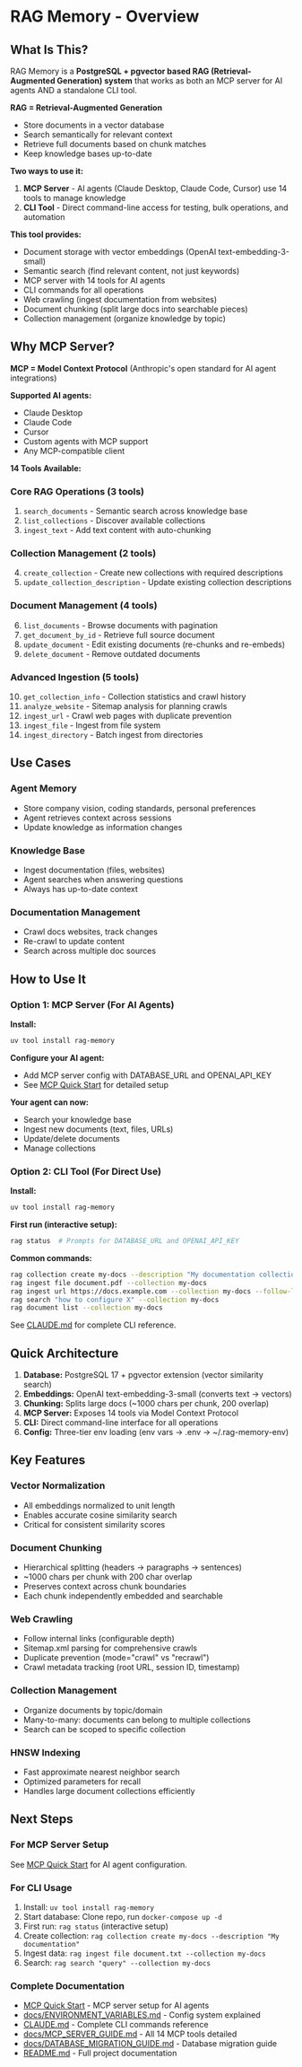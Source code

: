 # RAG Memory - Overview

## What Is This?

RAG Memory is a **PostgreSQL + pgvector based RAG (Retrieval-Augmented Generation) system** that works as both an MCP server for AI agents AND a standalone CLI tool.

**RAG = Retrieval-Augmented Generation**
- Store documents in a vector database
- Search semantically for relevant context
- Retrieve full documents based on chunk matches
- Keep knowledge bases up-to-date

**Two ways to use it:**
1. **MCP Server** - AI agents (Claude Desktop, Claude Code, Cursor) use 14 tools to manage knowledge
2. **CLI Tool** - Direct command-line access for testing, bulk operations, and automation

**This tool provides:**
- Document storage with vector embeddings (OpenAI text-embedding-3-small)
- Semantic search (find relevant content, not just keywords)
- MCP server with 14 tools for AI agents
- CLI commands for all operations
- Web crawling (ingest documentation from websites)
- Document chunking (split large docs into searchable pieces)
- Collection management (organize knowledge by topic)

## Why MCP Server?

**MCP = Model Context Protocol** (Anthropic's open standard for AI agent integrations)

**Supported AI agents:**
- Claude Desktop
- Claude Code
- Cursor
- Custom agents with MCP support
- Any MCP-compatible client

**14 Tools Available:**

### Core RAG Operations (3 tools)
1. `search_documents` - Semantic search across knowledge base
2. `list_collections` - Discover available collections
3. `ingest_text` - Add text content with auto-chunking

### Collection Management (2 tools)
4. `create_collection` - Create new collections with required descriptions
5. `update_collection_description` - Update existing collection descriptions

### Document Management (4 tools)
6. `list_documents` - Browse documents with pagination
7. `get_document_by_id` - Retrieve full source document
8. `update_document` - Edit existing documents (re-chunks and re-embeds)
9. `delete_document` - Remove outdated documents

### Advanced Ingestion (5 tools)
10. `get_collection_info` - Collection statistics and crawl history
11. `analyze_website` - Sitemap analysis for planning crawls
12. `ingest_url` - Crawl web pages with duplicate prevention
13. `ingest_file` - Ingest from file system
14. `ingest_directory` - Batch ingest from directories

## Use Cases

### Agent Memory
- Store company vision, coding standards, personal preferences
- Agent retrieves context across sessions
- Update knowledge as information changes

### Knowledge Base
- Ingest documentation (files, websites)
- Agent searches when answering questions
- Always has up-to-date context

### Documentation Management
- Crawl docs websites, track changes
- Re-crawl to update content
- Search across multiple doc sources

## How to Use It

### Option 1: MCP Server (For AI Agents)

**Install:**
```bash
uv tool install rag-memory
```

**Configure your AI agent:**
- Add MCP server config with DATABASE_URL and OPENAI_API_KEY
- See [MCP Quick Start](MCP_QUICK_START.md) for detailed setup

**Your agent can now:**
- Search your knowledge base
- Ingest new documents (text, files, URLs)
- Update/delete documents
- Manage collections

### Option 2: CLI Tool (For Direct Use)

**Install:**
```bash
uv tool install rag-memory
```

**First run (interactive setup):**
```bash
rag status  # Prompts for DATABASE_URL and OPENAI_API_KEY
```

**Common commands:**
```bash
rag collection create my-docs --description "My documentation collection"
rag ingest file document.pdf --collection my-docs
rag ingest url https://docs.example.com --collection my-docs --follow-links
rag search "how to configure X" --collection my-docs
rag document list --collection my-docs
```

See [CLAUDE.md](../CLAUDE.md) for complete CLI reference.

## Quick Architecture

1. **Database:** PostgreSQL 17 + pgvector extension (vector similarity search)
2. **Embeddings:** OpenAI text-embedding-3-small (converts text → vectors)
3. **Chunking:** Splits large docs (~1000 chars per chunk, 200 overlap)
4. **MCP Server:** Exposes 14 tools via Model Context Protocol
5. **CLI:** Direct command-line interface for all operations
6. **Config:** Three-tier env loading (env vars → .env → ~/.rag-memory-env)

## Key Features

### Vector Normalization
- All embeddings normalized to unit length
- Enables accurate cosine similarity search
- Critical for consistent similarity scores

### Document Chunking
- Hierarchical splitting (headers → paragraphs → sentences)
- ~1000 chars per chunk with 200 char overlap
- Preserves context across chunk boundaries
- Each chunk independently embedded and searchable

### Web Crawling
- Follow internal links (configurable depth)
- Sitemap.xml parsing for comprehensive crawls
- Duplicate prevention (mode="crawl" vs "recrawl")
- Crawl metadata tracking (root URL, session ID, timestamp)

### Collection Management
- Organize documents by topic/domain
- Many-to-many: documents can belong to multiple collections
- Search can be scoped to specific collection

### HNSW Indexing
- Fast approximate nearest neighbor search
- Optimized parameters for recall
- Handles large document collections efficiently

## Next Steps

### For MCP Server Setup
See [MCP Quick Start](MCP_QUICK_START.md) for AI agent configuration.

### For CLI Usage
1. Install: `uv tool install rag-memory`
2. Start database: Clone repo, run `docker-compose up -d`
3. First run: `rag status` (interactive setup)
4. Create collection: `rag collection create my-docs --description "My documentation"`
5. Ingest data: `rag ingest file document.txt --collection my-docs`
6. Search: `rag search "query" --collection my-docs`

### Complete Documentation
- [MCP Quick Start](MCP_QUICK_START.md) - MCP server setup for AI agents
- [docs/ENVIRONMENT_VARIABLES.md](../docs/ENVIRONMENT_VARIABLES.md) - Config system explained
- [CLAUDE.md](../CLAUDE.md) - Complete CLI commands reference
- [docs/MCP_SERVER_GUIDE.md](../docs/MCP_SERVER_GUIDE.md) - All 14 MCP tools detailed
- [docs/DATABASE_MIGRATION_GUIDE.md](../docs/DATABASE_MIGRATION_GUIDE.md) - Database migration guide
- [README.md](../README.md) - Full project documentation
